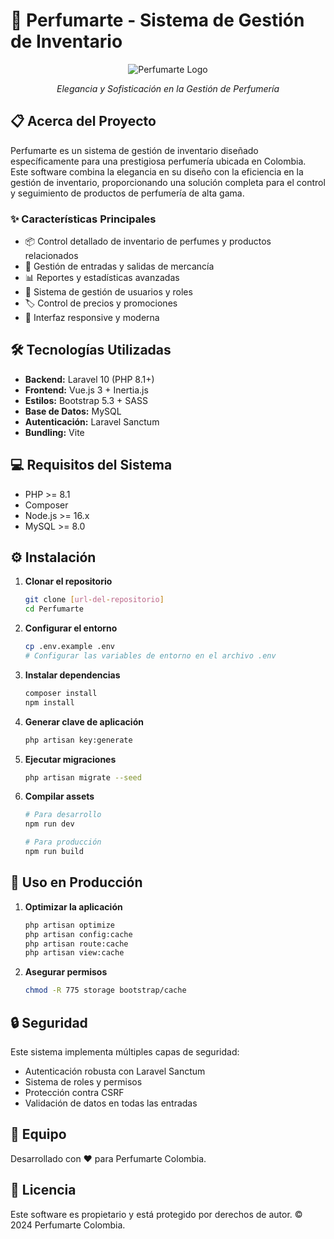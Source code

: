 # 🌟 Perfumarte - Sistema de Gestión de Inventario

<div align="center">

![Perfumarte Logo](public/images/Logo_1.avif)

*Elegancia y Sofisticación en la Gestión de Perfumería*

</div>

## 📋 Acerca del Proyecto

Perfumarte es un sistema de gestión de inventario diseñado específicamente para una prestigiosa perfumería ubicada en Colombia. Este software combina la elegancia en su diseño con la eficiencia en la gestión de inventario, proporcionando una solución completa para el control y seguimiento de productos de perfumería de alta gama.

### ✨ Características Principales

- 📦 Control detallado de inventario de perfumes y productos relacionados
- 🔄 Gestión de entradas y salidas de mercancía
- 📊 Reportes y estadísticas avanzadas
- 👥 Sistema de gestión de usuarios y roles
- 🏷️ Control de precios y promociones
- 📱 Interfaz responsive y moderna

## 🛠️ Tecnologías Utilizadas

- **Backend:** Laravel 10 (PHP 8.1+)
- **Frontend:** Vue.js 3 + Inertia.js
- **Estilos:** Bootstrap 5.3 + SASS
- **Base de Datos:** MySQL
- **Autenticación:** Laravel Sanctum
- **Bundling:** Vite

## 💻 Requisitos del Sistema

- PHP >= 8.1
- Composer
- Node.js >= 16.x
- MySQL >= 8.0

## ⚙️ Instalación

1. **Clonar el repositorio**
   ```bash
   git clone [url-del-repositorio]
   cd Perfumarte
   ```

2. **Configurar el entorno**
   ```bash
   cp .env.example .env
   # Configurar las variables de entorno en el archivo .env
   ```

3. **Instalar dependencias**
   ```bash
   composer install
   npm install
   ```

4. **Generar clave de aplicación**
   ```bash
   php artisan key:generate
   ```

5. **Ejecutar migraciones**
   ```bash
   php artisan migrate --seed
   ```

6. **Compilar assets**
   ```bash
   # Para desarrollo
   npm run dev

   # Para producción
   npm run build
   ```

## 🚀 Uso en Producción

1. **Optimizar la aplicación**
   ```bash
   php artisan optimize
   php artisan config:cache
   php artisan route:cache
   php artisan view:cache
   ```

2. **Asegurar permisos**
   ```bash
   chmod -R 775 storage bootstrap/cache
   ```

## 🔒 Seguridad

Este sistema implementa múltiples capas de seguridad:
- Autenticación robusta con Laravel Sanctum
- Sistema de roles y permisos
- Protección contra CSRF
- Validación de datos en todas las entradas

## 👥 Equipo

Desarrollado con ❤️ para Perfumarte Colombia.

## 📄 Licencia

Este software es propietario y está protegido por derechos de autor. © 2024 Perfumarte Colombia.